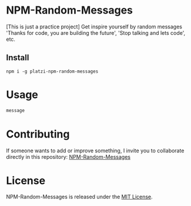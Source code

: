 # NPM-Random-Messages

[This is just a practice project] Get inspire yourself by random messages 'Thanks for code, you are building the future', 'Stop talking and lets code', etc.

## Install

```npm
npm i -g platzi-npm-random-messages
```

# Usage

```bash
message
```

# Contributing

If someone wants to add or improve something, I invite you to collaborate directly in this repository: [NPM-Random-Messages](https://github.com/AndresCampuzano/NPM-Random-Messages)

# License

NPM-Random-Messages is released under the [MIT License](https://opensource.org/licenses/MIT).
